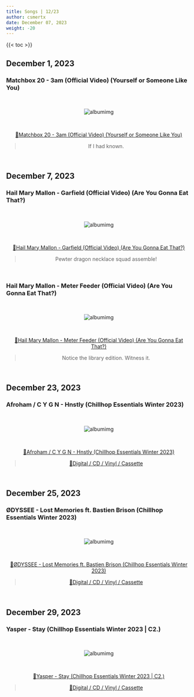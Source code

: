 ```yaml
---
title: Songs | 12/23
author: csmertx
date: December 07, 2023
weight: -20
---
```


<!--more-->

{{< toc >}}

## December 1, 2023
### Matchbox 20 - 3am (Official Video) (Yourself or Someone Like You)

<br />
<div style="text-align: center;">

![albumimg](/Blog/music/images/matchbox_20_yourself_or_someone_like_you_jewel_cd.jpg "Matchbox 20 - Yourself or Someone Like You - Jewel Case Photo")

<br />

[🔗Matchbox 20 - 3am (Official Video) (Yourself or Someone Like You)](https://www.youtube.com/watch?v=C-Naa1HXeDQ "YouTube | Matchbox 20 - 3am (Official Video) (Yourself or Someone Like You)")
> If I had known.

</div>
<br />

## December 7, 2023
### Hail Mary Mallon - Garfield (Official Video) (Are You Gonna Eat That?)

<br />
<div style="text-align: center;">

![albumimg](/Blog/music/images/hail_mary_mallon_are_you_gonna_eat_that_library_cd.jpg "Hail Mary Mallon Are You Gonna Eat That? - Library Plastic Case Photo")

<br />

[🔗Hail Mary Mallon - Garfield (Official Video) (Are You Gonna Eat That?)](https://www.youtube.com/watch?v=h4eZvlni3OM "Hail Mary Mallon - Garfield (Official Video) (Are You Gonna Eat That?)")

> Pewter dragon necklace squad assemble!

</div>
<br />

### Hail Mary Mallon - Meter Feeder (Official Video) (Are You Gonna Eat That?)

<br />
<div style="text-align: center;">

![albumimg](/Blog/music/images/hail_mary_mallon_are_you_gonna_eat_that_library_cd.jpg "Hail Mary Mallon - Are You Gonna Eat That? - Library Plastic Case Photo")

<br />

[🔗Hail Mary Mallon - Meter Feeder (Official Video) (Are You Gonna Eat That?)](https://www.youtube.com/watch?v=G-QxnfpTG6c "Hail Mary Mallon - Meter Feeder (Official Video) (Are You Gonna Eat That?)")

> Notice the library edition. Witness it.

</div>
<br />

## December 23, 2023
### Afroham / C Y G N - Hnstly (Chillhop Essentials Winter 2023)

<br />
<div style="text-align: center;">

![albumimg](/Blog/music/images/chillhop_essentials_winter_2023.jpg "Afroham / C Y G N - Chillhop Essentials Winter 2023 - Album Art")

<br />

[🔗Afroham / C Y G N - Hnstly (Chillhop Essentials Winter 2023)](https://www.youtube.com/watch?v=r-z-taH4cqk "Afroham / C Y G N - Hnstly (Chillhop Essentials Winter 2023)")

> [🔗Digital / CD / Vinyl / Cassette](https://chillhop.bandcamp.com/album/chillhop-essentials-winter-2023 "Bandcamp | Chillhop | Chillhop Essentials Winter 2023")

</div>
<br />

## December 25, 2023
### ØDYSSEE - Lost Memories ft. Bastien Brison (Chillhop Essentials Winter 2023)

<br />
<div style="text-align: center;">

![albumimg](/Blog/music/images/chillhop_essentials_winter_2023.jpg "Afroham / C Y G N - Chillhop Essentials Winter 2023 - Album Art")

<br />

[🔗ØDYSSEE - Lost Memories ft. Bastien Brison (Chillhop Essentials Winter 2023)](https://www.youtube.com/watch?v=Up8xfU7JTWA "ØDYSSEE - Lost Memories^ ft. Bastien Brison (Chillhop Essentials Winter 2023)")

> [🔗Digital / CD / Vinyl / Cassette](https://chillhop.bandcamp.com/album/chillhop-essentials-winter-2023 "Bandcamp | Chillhop | Chillhop Essentials Winter 2023")

</div>
<br />

## December 29, 2023
### Yasper - Stay (Chillhop Essentials Winter 2023 | C2.)

<br />
<div style="text-align: center;">

![albumimg](/Blog/music/images/chillhop_essentials_winter_2023_C2.jpg "Yasper - Chillhop Essentials Winter 2023 | C2. - Album Art")

<br />

[🔗Yasper - Stay (Chillhop Essentials Winter 2023 | C2.)](https://www.youtube.com/watch?v=x0vRTAxaycA "Yasper - Stay (Chillhop Essentials Winter 2023 | C2.)")

> [🔗Digital / CD / Vinyl / Cassette](https://chillhop.bandcamp.com/album/chillhop-essentials-winter-2023 "Bandcamp | Chillhop | Chillhop^ Essentials Winter 2023")

</div>
<br />